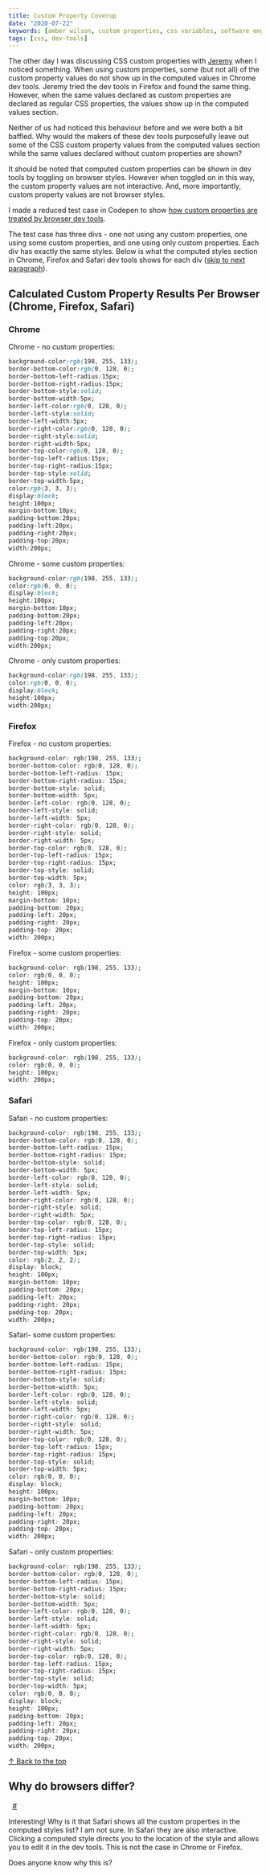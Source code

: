 ```yaml
---
title: Custom Property Coverup
date: "2020-07-22"
keywords: [amber wilson, custom properties, css variables, software engineering, web development, coding,communication, styles, document]
tags: [css, dev-tools]
---
```


The other day I was discussing CSS custom properties with <a href="https://adactio.com">Jeremy</a> when I noticed something. When using custom properties, some (but not all) of the custom property values do not show up in the computed values in Chrome dev tools. Jeremy tried the dev tools in Firefox and found the same thing. However, when the same values declared as custom properties are declared as regular CSS properties, the values show up in the computed values section.

Neither of us had noticed this behaviour before and we were both a bit baffled. Why would the makers of these dev tools purposefully leave out some of the CSS custom property values from the computed values section while the same values declared without custom properties are shown?

It should be noted that computed custom properties can be shown in dev tools by toggling on browser styles. However when toggled on in this way, the custom property values are not interactive. And, more importantly, custom property values are not browser styles.

I made a reduced test case in Codepen to show <a href="https://codepen.io/ambrwlsn90/full/eYJxmrO">how custom properties are treated by browser dev tools</a>.

The test case has three divs - one not using any custom properties, one using some custom properties, and one using only custom properties. Each div has exactly the same styles. Below is what the computed styles section in Chrome, Firefox and Safari dev tools shows for each div (<a href="#why-do-browsers-differ">skip to next paragraph</a>).

## Calculated Custom Property Results Per Browser (Chrome, Firefox, Safari)

### Chrome

Chrome - no custom properties:
```css
background-color:rgb(198, 255, 133);
border-bottom-color:rgb(0, 128, 0);
border-bottom-left-radius:15px;
border-bottom-right-radius:15px;
border-bottom-style:solid;
border-bottom-width:5px;
border-left-color:rgb(0, 128, 0);
border-left-style:solid;
border-left-width:5px;
border-right-color:rgb(0, 128, 0);
border-right-style:solid;
border-right-width:5px;
border-top-color:rgb(0, 128, 0);
border-top-left-radius:15px;
border-top-right-radius:15px;
border-top-style:solid;
border-top-width:5px;
color:rgb(3, 3, 3);
display:block;
height:100px;
margin-bottom:10px;
padding-bottom:20px;
padding-left:20px;
padding-right:20px;
padding-top:20px;
width:200px;
```

Chrome - some custom properties:
```css
background-color:rgb(198, 255, 133);
color:rgb(0, 0, 0);
display:block;
height:100px;
margin-bottom:10px;
padding-bottom:20px;
padding-left:20px;
padding-right:20px;
padding-top:20px;
width:200px;
```

Chrome - only custom properties:
```css
background-color:rgb(198, 255, 133);
color:rgb(0, 0, 0);
display:block;
height:100px;
width:200px;
```

### Firefox

Firefox - no custom properties:
```css
background-color: rgb(198, 255, 133);
border-bottom-color: rgb(0, 128, 0);
border-bottom-left-radius: 15px;
border-bottom-right-radius: 15px;
border-bottom-style: solid;
border-bottom-width: 5px;
border-left-color: rgb(0, 128, 0);
border-left-style: solid;
border-left-width: 5px;
border-right-color: rgb(0, 128, 0);
border-right-style: solid;
border-right-width: 5px;
border-top-color: rgb(0, 128, 0);
border-top-left-radius: 15px;
border-top-right-radius: 15px;
border-top-style: solid;
border-top-width: 5px;
color: rgb(3, 3, 3);
height: 100px;
margin-bottom: 10px;
padding-bottom: 20px;
padding-left: 20px;
padding-right: 20px;
padding-top: 20px;
width: 200px;
```

Firefox - some custom properties:
```css
background-color: rgb(198, 255, 133);
color: rgb(0, 0, 0);
height: 100px;
margin-bottom: 10px;
padding-bottom: 20px;
padding-left: 20px;
padding-right: 20px;
padding-top: 20px;
width: 200px;
```

Firefox - only custom properties:
```css
background-color: rgb(198, 255, 133);
color: rgb(0, 0, 0);
height: 100px;
width: 200px;
```

### Safari

Safari - no custom properties:
```css
background-color: rgb(198, 255, 133);
border-bottom-color: rgb(0, 128, 0);
border-bottom-left-radius: 15px;
border-bottom-right-radius: 15px;
border-bottom-style: solid;
border-bottom-width: 5px;
border-left-color: rgb(0, 128, 0);
border-left-style: solid;
border-left-width: 5px;
border-right-color: rgb(0, 128, 0);
border-right-style: solid;
border-right-width: 5px;
border-top-color: rgb(0, 128, 0);
border-top-left-radius: 15px;
border-top-right-radius: 15px;
border-top-style: solid;
border-top-width: 5px;
color: rgb(2, 2, 2);
display: block;
height: 100px;
margin-bottom: 10px;
padding-bottom: 20px;
padding-left: 20px;
padding-right: 20px;
padding-top: 20px;
width: 200px;
```

Safari- some custom properties:
```css
background-color: rgb(198, 255, 133);
border-bottom-color: rgb(0, 128, 0);
border-bottom-left-radius: 15px;
border-bottom-right-radius: 15px;
border-bottom-style: solid;
border-bottom-width: 5px;
border-left-color: rgb(0, 128, 0);
border-left-style: solid;
border-left-width: 5px;
border-right-color: rgb(0, 128, 0);
border-right-style: solid;
border-right-width: 5px;
border-top-color: rgb(0, 128, 0);
border-top-left-radius: 15px;
border-top-right-radius: 15px;
border-top-style: solid;
border-top-width: 5px;
color: rgb(0, 0, 0);
display: block;
height: 100px;
margin-bottom: 10px;
padding-bottom: 20px;
padding-left: 20px;
padding-right: 20px;
padding-top: 20px;
width: 200px;
```

Safari - only custom properties:
```css
background-color: rgb(198, 255, 133);
border-bottom-color: rgb(0, 128, 0);
border-bottom-left-radius: 15px;
border-bottom-right-radius: 15px;
border-bottom-style: solid;
border-bottom-width: 5px;
border-left-color: rgb(0, 128, 0);
border-left-style: solid;
border-left-width: 5px;
border-right-color: rgb(0, 128, 0);
border-right-style: solid;
border-right-width: 5px;
border-top-color: rgb(0, 128, 0);
border-top-left-radius: 15px;
border-top-right-radius: 15px;
border-top-style: solid;
border-top-width: 5px;
color: rgb(0, 0, 0);
display: block;
height: 100px;
padding-bottom: 20px;
padding-left: 20px;
padding-right: 20px;
padding-top: 20px;
width: 200px;
```
<p>
    <a href="#" role="link">
        <span role="img" aria-label="up arrow">&uarr;</span>
        <span>Back to the top</span>
    </a>
</p>

<div class="heading-with-siblings">
  <h2 id="why-do-browsers-differ">Why do browsers differ?</h2>&nbsp;
  <a href="#why-do-browsers-differ" role="link" aria-hidden="true">#</a>
</div>

Interesting! Why is it that Safari shows all the custom properties in the computed styles list? I am not sure. In Safari they are also interactive. Clicking a computed style directs you to the location of the style and allows you to edit it in the dev tools. This is not the case in Chrome or Firefox.

Does anyone know why this is? 


